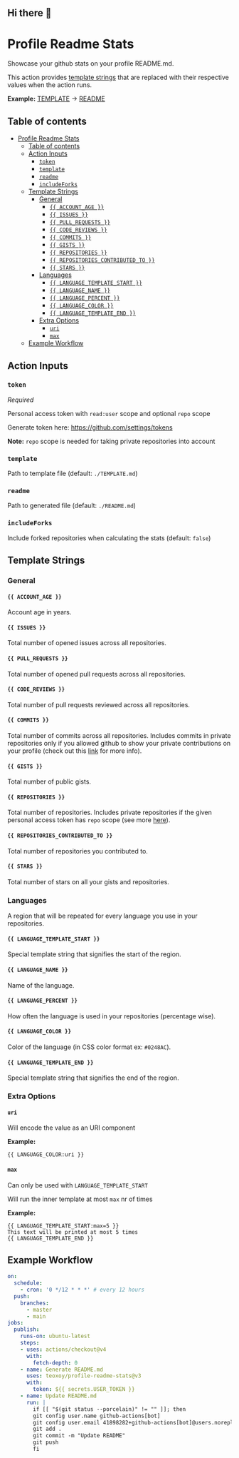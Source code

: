## Hi there 👋

<!--
**Bio-WYX/Bio-WYX** is a ✨ _special_ ✨ repository because its `README.md` (this file) appears on your GitHub profile.

Here are some ideas to get you started:

- 🔭 生信工程师
- 🌱 python、R、perl
- NGS数据分析、流程开发
- python数据库爬取、数据统计
- 机器学习
- 📫 imauwyxbio@gmail.com
-->
# Profile Readme Stats

Showcase your github stats on your profile README.md.

This action provides [template strings](#template-strings) that are replaced with their respective values when the action runs.

**Example:** [TEMPLATE](./TEMPLATE.md?raw=true) → [README](./OUTPUT.md)

## Table of contents

<!-- prettier-ignore-start -->
- [Profile Readme Stats](#profile-readme-stats)
  - [Table of contents](#table-of-contents)
  - [Action Inputs](#action-inputs)
    - [`token`](#token)
    - [`template`](#template)
    - [`readme`](#readme)
    - [`includeForks`](#includeforks)
  - [Template Strings](#template-strings)
    - [General](#general)
      - [`{{ ACCOUNT_AGE }}`](#-account_age-)
      - [`{{ ISSUES }}`](#-issues-)
      - [`{{ PULL_REQUESTS }}`](#-pull_requests-)
      - [`{{ CODE_REVIEWS }}`](#-code_reviews-)
      - [`{{ COMMITS }}`](#-commits-)
      - [`{{ GISTS }}`](#-gists-)
      - [`{{ REPOSITORIES }}`](#-repositories-)
      - [`{{ REPOSITORIES_CONTRIBUTED_TO }}`](#-repositories_contributed_to-)
      - [`{{ STARS }}`](#-stars-)
    - [Languages](#languages)
      - [`{{ LANGUAGE_TEMPLATE_START }}`](#-language_template_start-)
      - [`{{ LANGUAGE_NAME }}`](#-language_name-)
      - [`{{ LANGUAGE_PERCENT }}`](#-language_percent-)
      - [`{{ LANGUAGE_COLOR }}`](#-language_color-)
      - [`{{ LANGUAGE_TEMPLATE_END }}`](#-language_template_end-)
    - [Extra Options](#extra-options)
      - [`uri`](#uri)
      - [`max`](#max)
  - [Example Workflow](#example-workflow)
<!-- prettier-ignore-end -->

## Action Inputs

### `token`

_Required_

Personal access token with `read:user` scope and optional `repo` scope

Generate token here: https://github.com/settings/tokens

**Note:** `repo` scope is needed for taking private repositories into account

### `template`

Path to template file (default: `./TEMPLATE.md`)

### `readme`

Path to generated file (default: `./README.md`)

### `includeForks`

Include forked repositories when calculating the stats (default: `false`)

## Template Strings

### General

#### `{{ ACCOUNT_AGE }}`

Account age in years.

#### `{{ ISSUES }}`

Total number of opened issues across all repositories.

#### `{{ PULL_REQUESTS }}`

Total number of opened pull requests across all repositories.

#### `{{ CODE_REVIEWS }}`

Total number of pull requests reviewed across all repositories.

#### `{{ COMMITS }}`

Total number of commits across all repositories. Includes commits in private repositories only if you allowed github to show your private contributions on your profile (check out this [link](https://docs.github.com/en/github/setting-up-and-managing-your-github-profile/publicizing-or-hiding-your-private-contributions-on-your-profile#changing-the-visibility-of-your-private-contributions) for more info).

#### `{{ GISTS }}`

Total number of public gists.

#### `{{ REPOSITORIES }}`

Total number of repositories. Includes private repositories if the given personal access token has `repo` scope (see more [here](#token)).

#### `{{ REPOSITORIES_CONTRIBUTED_TO }}`

Total number of repositories you contributed to.

#### `{{ STARS }}`

Total number of stars on all your gists and repositories.

### Languages

A region that will be repeated for every language you use in your repositories.

#### `{{ LANGUAGE_TEMPLATE_START }}`

Special template string that signifies the start of the region.

#### `{{ LANGUAGE_NAME }}`

Name of the language.

#### `{{ LANGUAGE_PERCENT }}`

How often the language is used in your repositories (percentage wise).

#### `{{ LANGUAGE_COLOR }}`

Color of the language (in CSS color format ex: `#0248AC`).

#### `{{ LANGUAGE_TEMPLATE_END }}`

Special template string that signifies the end of the region.

### Extra Options

#### `uri`

Will encode the value as an URI component

**Example:**

```
{{ LANGUAGE_COLOR:uri }}
```

#### `max`

Can only be used with `LANGUAGE_TEMPLATE_START`

Will run the inner template at most `max` nr of times

**Example:**

```
{{ LANGUAGE_TEMPLATE_START:max=5 }}
This text will be printed at most 5 times
{{ LANGUAGE_TEMPLATE_END }}
```

## Example Workflow

<!-- prettier-ignore-start -->
```yml
on:
  schedule:
    - cron: '0 */12 * * *' # every 12 hours
  push:
    branches:
      - master
      - main
jobs:
  publish:
    runs-on: ubuntu-latest
    steps:
    - uses: actions/checkout@v4
      with:
        fetch-depth: 0
    - name: Generate README.md
      uses: teoxoy/profile-readme-stats@v3
      with:
        token: ${{ secrets.USER_TOKEN }}
    - name: Update README.md
      run: |
        if [[ "$(git status --porcelain)" != "" ]]; then
        git config user.name github-actions[bot]
        git config user.email 41898282+github-actions[bot]@users.noreply.github.com
        git add .
        git commit -m "Update README"
        git push
        fi
```
<!-- prettier-ignore-end -->
